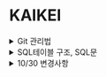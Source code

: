 # KAIKEI

<details>
<summary>Git 관리법</summary>
<div markdown="1">
<h3>master <-- Branch(Commit)</h3>

PPT참조

<h3>master --> Branch (Rebase) 하는법</h3>

Spring --> Window --> Show view --> other --> git Repositories 추가

git Repositories --> TeamSpring_src --> Branches --> Local --> (자신의 Branch ) --> Rebase
  --> Remote Tracking --> origin/master --> Rebase
</div>
</details>

<details>
<summary>SQL테이블 구조, SQL문</summary>
<div markdown="1">
<img src="https://user-images.githubusercontent.com/54826450/67836264-81217900-fb2f-11e9-8f2a-560fc3c29dee.PNG">
</div>
</details>

<details>
<summary>10/30 변경사항</summary>
<div markdown="1">

</div>
</details>
